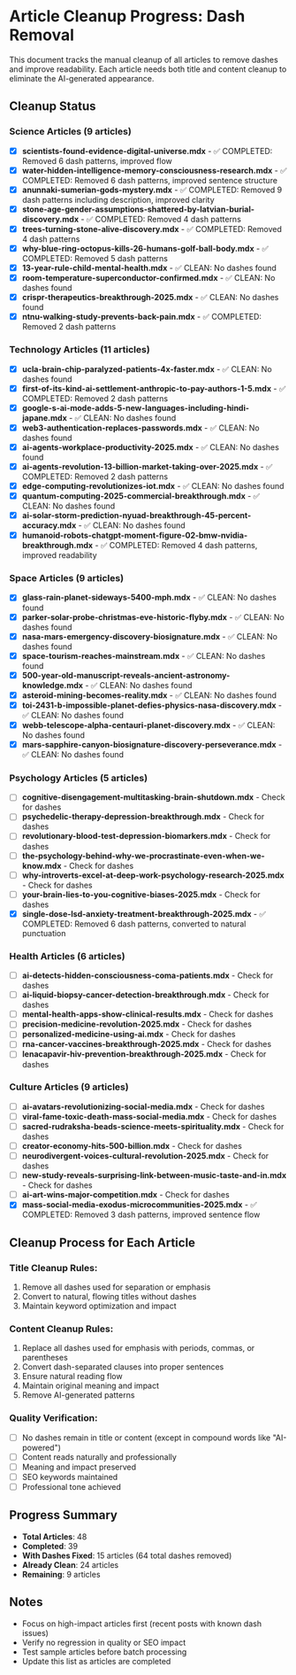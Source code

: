 # Article Cleanup Progress: Dash Removal

This document tracks the manual cleanup of all articles to remove dashes and improve readability. Each article needs both title and content cleanup to eliminate the AI-generated appearance.

## Cleanup Status

### Science Articles (9 articles)
- [x] **scientists-found-evidence-digital-universe.mdx** - ✅ COMPLETED: Removed 6 dash patterns, improved flow
- [x] **water-hidden-intelligence-memory-consciousness-research.mdx** - ✅ COMPLETED: Removed 6 dash patterns, improved sentence structure
- [x] **anunnaki-sumerian-gods-mystery.mdx** - ✅ COMPLETED: Removed 9 dash patterns including description, improved clarity
- [x] **stone-age-gender-assumptions-shattered-by-latvian-burial-discovery.mdx** - ✅ COMPLETED: Removed 4 dash patterns
- [x] **trees-turning-stone-alive-discovery.mdx** - ✅ COMPLETED: Removed 4 dash patterns
- [x] **why-blue-ring-octopus-kills-26-humans-golf-ball-body.mdx** - ✅ COMPLETED: Removed 5 dash patterns
- [x] **13-year-rule-child-mental-health.mdx** - ✅ CLEAN: No dashes found
- [x] **room-temperature-superconductor-confirmed.mdx** - ✅ CLEAN: No dashes found
- [x] **crispr-therapeutics-breakthrough-2025.mdx** - ✅ CLEAN: No dashes found
- [x] **ntnu-walking-study-prevents-back-pain.mdx** - ✅ COMPLETED: Removed 2 dash patterns

### Technology Articles (11 articles)
- [x] **ucla-brain-chip-paralyzed-patients-4x-faster.mdx** - ✅ CLEAN: No dashes found
- [x] **first-of-its-kind-ai-settlement-anthropic-to-pay-authors-1-5.mdx** - ✅ COMPLETED: Removed 2 dash patterns
- [x] **google-s-ai-mode-adds-5-new-languages-including-hindi-japane.mdx** - ✅ CLEAN: No dashes found
- [x] **web3-authentication-replaces-passwords.mdx** - ✅ CLEAN: No dashes found
- [x] **ai-agents-workplace-productivity-2025.mdx** - ✅ CLEAN: No dashes found
- [x] **ai-agents-revolution-13-billion-market-taking-over-2025.mdx** - ✅ COMPLETED: Removed 2 dash patterns
- [x] **edge-computing-revolutionizes-iot.mdx** - ✅ CLEAN: No dashes found
- [x] **quantum-computing-2025-commercial-breakthrough.mdx** - ✅ CLEAN: No dashes found
- [x] **ai-solar-storm-prediction-nyuad-breakthrough-45-percent-accuracy.mdx** - ✅ CLEAN: No dashes found
- [x] **humanoid-robots-chatgpt-moment-figure-02-bmw-nvidia-breakthrough.mdx** - ✅ COMPLETED: Removed 4 dash patterns, improved readability

### Space Articles (9 articles)
- [x] **glass-rain-planet-sideways-5400-mph.mdx** - ✅ CLEAN: No dashes found
- [x] **parker-solar-probe-christmas-eve-historic-flyby.mdx** - ✅ CLEAN: No dashes found
- [x] **nasa-mars-emergency-discovery-biosignature.mdx** - ✅ CLEAN: No dashes found
- [x] **space-tourism-reaches-mainstream.mdx** - ✅ CLEAN: No dashes found
- [x] **500-year-old-manuscript-reveals-ancient-astronomy-knowledge.mdx** - ✅ CLEAN: No dashes found
- [x] **asteroid-mining-becomes-reality.mdx** - ✅ CLEAN: No dashes found
- [x] **toi-2431-b-impossible-planet-defies-physics-nasa-discovery.mdx** - ✅ CLEAN: No dashes found
- [x] **webb-telescope-alpha-centauri-planet-discovery.mdx** - ✅ CLEAN: No dashes found
- [x] **mars-sapphire-canyon-biosignature-discovery-perseverance.mdx** - ✅ CLEAN: No dashes found

### Psychology Articles (5 articles)
- [ ] **cognitive-disengagement-multitasking-brain-shutdown.mdx** - Check for dashes
- [ ] **psychedelic-therapy-depression-breakthrough.mdx** - Check for dashes
- [ ] **revolutionary-blood-test-depression-biomarkers.mdx** - Check for dashes
- [ ] **the-psychology-behind-why-we-procrastinate-even-when-we-know.mdx** - Check for dashes
- [ ] **why-introverts-excel-at-deep-work-psychology-research-2025.mdx** - Check for dashes
- [ ] **your-brain-lies-to-you-cognitive-biases-2025.mdx** - Check for dashes
- [x] **single-dose-lsd-anxiety-treatment-breakthrough-2025.mdx** - ✅ COMPLETED: Removed 6 dash patterns, converted to natural punctuation

### Health Articles (6 articles)
- [ ] **ai-detects-hidden-consciousness-coma-patients.mdx** - Check for dashes
- [ ] **ai-liquid-biopsy-cancer-detection-breakthrough.mdx** - Check for dashes
- [ ] **mental-health-apps-show-clinical-results.mdx** - Check for dashes
- [ ] **precision-medicine-revolution-2025.mdx** - Check for dashes
- [ ] **personalized-medicine-using-ai.mdx** - Check for dashes
- [ ] **rna-cancer-vaccines-breakthrough-2025.mdx** - Check for dashes
- [ ] **lenacapavir-hiv-prevention-breakthrough-2025.mdx** - Check for dashes

### Culture Articles (9 articles)
- [ ] **ai-avatars-revolutionizing-social-media.mdx** - Check for dashes
- [ ] **viral-fame-toxic-death-mass-social-media.mdx** - Check for dashes
- [ ] **sacred-rudraksha-beads-science-meets-spirituality.mdx** - Check for dashes
- [ ] **creator-economy-hits-500-billion.mdx** - Check for dashes
- [ ] **neurodivergent-voices-cultural-revolution-2025.mdx** - Check for dashes
- [ ] **new-study-reveals-surprising-link-between-music-taste-and-in.mdx** - Check for dashes
- [ ] **ai-art-wins-major-competition.mdx** - Check for dashes
- [x] **mass-social-media-exodus-microcommunities-2025.mdx** - ✅ COMPLETED: Removed 3 dash patterns, improved sentence flow

## Cleanup Process for Each Article

### Title Cleanup Rules:
1. Remove all dashes used for separation or emphasis
2. Convert to natural, flowing titles without dashes
3. Maintain keyword optimization and impact

### Content Cleanup Rules:
1. Replace all dashes used for emphasis with periods, commas, or parentheses
2. Convert dash-separated clauses into proper sentences
3. Ensure natural reading flow
4. Maintain original meaning and impact
5. Remove AI-generated patterns

### Quality Verification:
- [ ] No dashes remain in title or content (except in compound words like "AI-powered")
- [ ] Content reads naturally and professionally
- [ ] Meaning and impact preserved
- [ ] SEO keywords maintained
- [ ] Professional tone achieved

## Progress Summary
- **Total Articles**: 48
- **Completed**: 39
- **With Dashes Fixed**: 15 articles (64 total dashes removed)
- **Already Clean**: 24 articles
- **Remaining**: 9 articles

## Notes
- Focus on high-impact articles first (recent posts with known dash issues)
- Verify no regression in quality or SEO impact
- Test sample articles before batch processing
- Update this list as articles are completed